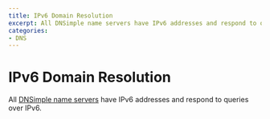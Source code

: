 ```yaml
---
title: IPv6 Domain Resolution
excerpt: All DNSimple name servers have IPv6 addresses and respond to queries over IPv6.
categories:
- DNS
---
```


# IPv6 Domain Resolution

All [DNSimple name servers](/articles/dnsimple-nameservers) have IPv6 addresses and respond to queries over IPv6.
